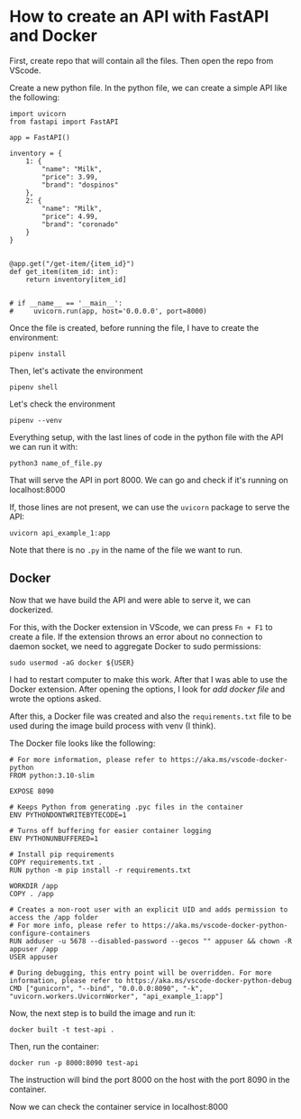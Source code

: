 # How to create an API with FastAPI and Docker

First, create repo that will contain all the files. Then open the repo
from VScode. 

Create a new python file. In the python file, we can create a simple API like
the following:

```
import uvicorn
from fastapi import FastAPI

app = FastAPI()

inventory = {
    1: {
        "name": "Milk",
        "price": 3.99,
        "brand": "dospinos"
    },
    2: {
        "name": "Milk",
        "price": 4.99,
        "brand": "coronado"
    }
}


@app.get("/get-item/{item_id}")
def get_item(item_id: int):
    return inventory[item_id]


# if __name__ == '__main__':
#     uvicorn.run(app, host='0.0.0.0', port=8000)
```

Once the file is created, before running the file, I have to create the
environment:

```
pipenv install
```

Then, let's activate the environment

```
pipenv shell
```

Let's check the environment

```
pipenv --venv
```

Everything setup, with the last lines of code in the python file with the API
we can run it with:

```
python3 name_of_file.py
```

That will serve the API in port 8000. We can go and check if it's running
on localhost:8000

If, those lines are not present, we can use the `uvicorn` package to serve the
API:

```
uvicorn api_example_1:app
```

Note that there is no `.py` in the name of the file we want to run.

## Docker

Now that we have build the API and were able to serve it, we can dockerized.

For this, with the Docker extension in VScode, we can press `Fn + F1` to
create a file. If the extension throws an error about no connection to daemon
socket, we need to aggregate Docker to sudo permissions:

```
sudo usermod -aG docker ${USER}
```

I had to restart computer to make this work. After that I was able to use the
Docker extension. After opening the options, I look for *add docker file*
and wrote the options asked.

After this, a Docker file was created and also the `requirements.txt` file
to be used during the image build process with venv (I think).

The Docker file looks like the following:

```
# For more information, please refer to https://aka.ms/vscode-docker-python
FROM python:3.10-slim

EXPOSE 8090

# Keeps Python from generating .pyc files in the container
ENV PYTHONDONTWRITEBYTECODE=1

# Turns off buffering for easier container logging
ENV PYTHONUNBUFFERED=1

# Install pip requirements
COPY requirements.txt .
RUN python -m pip install -r requirements.txt

WORKDIR /app
COPY . /app

# Creates a non-root user with an explicit UID and adds permission to access the /app folder
# For more info, please refer to https://aka.ms/vscode-docker-python-configure-containers
RUN adduser -u 5678 --disabled-password --gecos "" appuser && chown -R appuser /app
USER appuser

# During debugging, this entry point will be overridden. For more information, please refer to https://aka.ms/vscode-docker-python-debug
CMD ["gunicorn", "--bind", "0.0.0.0:8090", "-k", "uvicorn.workers.UvicornWorker", "api_example_1:app"]
```

Now, the next step is to build the image and run it:

```
docker built -t test-api .
```

Then, run the container:

```
docker run -p 8000:8090 test-api
```

The instruction will bind the port 8000 on the host with the port 8090 in the
container.

Now we can check the container service in localhost:8000



